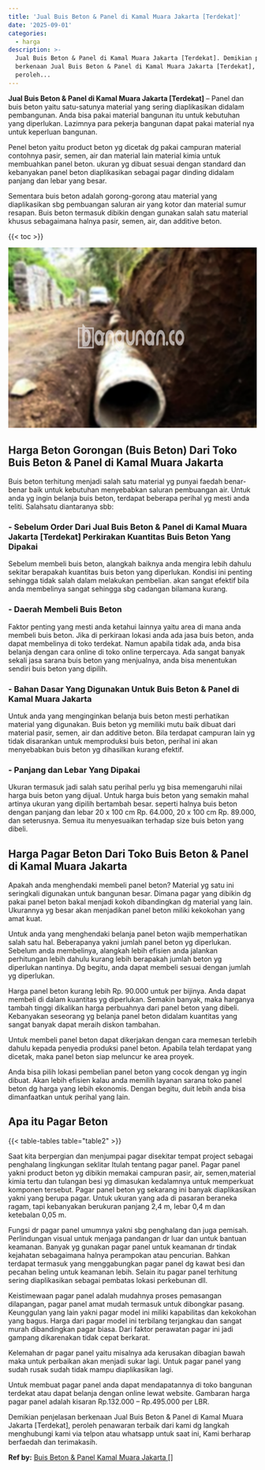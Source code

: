```yaml
---
title: 'Jual Buis Beton & Panel di Kamal Muara Jakarta [Terdekat]'
date: '2025-09-01'
categories:
  - harga
description: >-
  Jual Buis Beton & Panel di Kamal Muara Jakarta [Terdekat]. Demikian penjelasan
  berkenaan Jual Buis Beton & Panel di Kamal Muara Jakarta [Terdekat],
  peroleh...
---
```


**Jual Buis Beton & Panel di Kamal Muara Jakarta \[Terdekat\]** – Panel dan buis beton yaitu satu-satunya material yang sering diaplikasikan didalam pembangunan. Anda bisa pakai material bangunan itu untuk kebutuhan yang diperlukan. Lazimnya para pekerja bangunan dapat pakai material nya untuk keperluan bangunan.

Penel beton yaitu product beton yg dicetak dg pakai campuran material contohnya pasir, semen, air dan material lain material kimia untuk membuahkan panel beton. ukuran yg dibuat sesuai dengan standard dan kebanyakan panel beton diaplikasikan sebagai pagar dinding didalam panjang dan lebar yang besar.

Sementara buis beton adalah gorong-gorong atau material yang diaplikasikan sbg pembuangan saluran air yang kotor dan material sumur resapan. Buis beton termasuk dibikin dengan gunakan salah satu material khusus sebagaimana halnya pasir, semen, air, dan additive beton.

{{< toc >}}

![Jual Buis Beton & Panel di Kamal Muara Jakarta [Terdekat]](/images/jual-panel-buis-beton-murah-14.png)

## Harga Beton Gorongan (Buis Beton) Dari Toko Buis Beton & Panel di Kamal Muara Jakarta

Buis beton terhitung menjadi salah satu material yg punyai faedah benar-benar baik untuk kebutuhan menyebabkan saluran pembuangan air. Untuk anda yg ingin belanja buis beton, terdapat beberapa perihal yg mesti anda teliti. Salahsatu diantaranya sbb:

### \- Sebelum Order Dari Jual Buis Beton & Panel di Kamal Muara Jakarta \[Terdekat\] Perkirakan Kuantitas Buis Beton Yang Dipakai

Sebelum membeli buis beton, alangkah baiknya anda mengira lebih dahulu sekitar berapakah kuantitas buis beton yang diperlukan. Kondisi ini penting sehingga tidak salah dalam melakukan pembelian. akan sangat efektif bila anda membelinya sangat sehingga sbg cadangan bilamana kurang.

### \- Daerah Membeli Buis Beton

Faktor penting yang mesti anda ketahui lainnya yaitu area di mana anda membeli buis beton. Jika di perkiraan lokasi anda ada jasa buis beton, anda dapat membelinya di toko terdekat. Namun apabila tidak ada, anda bisa belanja dengan cara online di toko online terpercaya. Ada sangat banyak sekali jasa sarana buis beton yang menjualnya, anda bisa menentukan sendiri buis beton yang dipilih.

### \- Bahan Dasar Yang Digunakan Untuk Buis Beton & Panel di Kamal Muara Jakarta

Untuk anda yang menginginkan belanja buis beton mesti perhatikan material yang digunakan. Buis beton yg memiliki mutu baik dibuat dari material pasir, semen, air dan additive beton. Bila terdapat campuran lain yg tidak disarankan untuk memproduksi buis beton, perihal ini akan menyebabkan buis beton yg dihasilkan kurang efektif.

### \- Panjang dan Lebar Yang Dipakai

Ukuran termasuk jadi salah satu perihal perlu yg bisa memengaruhi nilai harga buis beton yang dijual. Untuk harga buis beton yang semakin mahal artinya ukuran yang dipilih bertambah besar. seperti halnya buis beton dengan panjang dan lebar 20 x 100 cm Rp. 64.000, 20 x 100 cm Rp. 89.000, dan seterusnya. Semua itu menyesuaikan terhadap size buis beton yang dibeli.

## Harga Pagar Beton Dari Toko Buis Beton & Panel di Kamal Muara Jakarta

Apakah anda menghendaki membeli panel beton? Material yg satu ini seringkali digunakan untuk bangunan besar. Dimana pagar yang dibikin dg pakai panel beton bakal menjadi kokoh dibandingkan dg material yang lain. Ukurannya yg besar akan menjadikan panel beton miliki kekokohan yang amat kuat.

Untuk anda yang menghendaki belanja panel beton wajib memperhatikan salah satu hal. Beberapanya yakni jumlah panel beton yg diperlukan. Sebelum anda membelinya, alangkah lebih efisien anda jalankan perhitungan lebih dahulu kurang lebih berapakah jumlah beton yg diperlukan nantinya. Dg begitu, anda dapat membeli sesuai dengan jumlah yg diperlukan.

Harga panel beton kurang lebih Rp. 90.000 untuk per bijinya. Anda dapat membeli di dalam kuantitas yg diperlukan. Semakin banyak, maka harganya tambah tinggi dikalikan harga perbuahnya dari panel beton yang dibeli. Kebanyakan seseorang yg belanja panel beton didalam kuantitas yang sangat banyak dapat meraih diskon tambahan.

Untuk membeli panel beton dapat dikerjakan dengan cara memesan terlebih dahulu kepada penyedia produksi panel beton. Apabila telah terdapat yang dicetak, maka panel beton siap meluncur ke area proyek.

Anda bisa pilih lokasi pembelian panel beton yang cocok dengan yg ingin dibuat. Akan lebih efisien kalau anda memilih layanan sarana toko panel beton dg harga yang lebih ekonomis. Dengan begitu, duit lebih anda bisa dimanfaatkan untuk perihal yang lain.

## Apa itu Pagar Beton

{{< table-tables table="table2" >}}

Saat kita berpergian dan menjumpai pagar disekitar tempat project sebagai penghalang lingkungan seklitar Itulah tentang pagar panel. Pagar panel yakni product beton yg dibikin memakai campuran pasir, air, semen,material kimia tertu dan tulangan besi yg dimasukan kedalamnya untuk memperkuat komponen tersebut. Pagar panel beton yg sekarang ini banyak diaplikasikan yakni yang berupa pagar. Untuk ukuran yang ada di pasaran beraneka ragam, tapi kebanyakan berukuran panjang 2,4 m, lebar 0,4 m dan ketebalan 0,05 m.

Fungsi dr pagar panel umumnya yakni sbg penghalang dan juga pemisah. Perlindungan visual untuk menjaga pandangan dr luar dan untuk bantuan keamanan. Banyak yg gunakan pagar panel untuk keamanan dr tindak kejahatan sebagaimana halnya perampokan atau pencurian. Bahkan terdapat termasuk yang menggabungkan pagar panel dg kawat besi dan pecahan beling untuk keamanan lebih. Selain itu pagar panel terhitung sering diaplikasikan sebagai pembatas lokasi perkebunan dll.

Keistimewaan pagar panel adalah mudahnya proses pemasangan dilapangan, pagar panel amat mudah termasuk untuk dibongkar pasang. Keunggulan yang lain yakni pagar model ini miliki kapabilitas dan kekokohan yang bagus. Harga dari pagar model ini terbilang terjangkau dan sangat murah dibandingkan pagar biasa. Dari faktor perawatan pagar ini jadi gampang dikarenakan tidak cepat berkarat.

Kelemahan dr pagar panel yaitu misalnya ada kerusakan dibagian bawah maka untuk perbaikan akan menjadi sukar lagi. Untuk pagar panel yang sudah rusak sudah tidak mampu diaplikasikan lagi.

Untuk membuat pagar panel anda dapat mendapatannya di toko bangunan terdekat atau dapat belanja dengan online lewat website. Gambaran harga pagar panel adalah kisaran Rp.132.000 – Rp.495.000 per LBR.

Demikian penjelasan berkenaan Jual Buis Beton & Panel di Kamal Muara Jakarta \[Terdekat\], peroleh penawaran terbaik dari kami dg langkah menghubungi kami via telpon atau whatsapp untuk saat ini, Kami berharap berfaedah dan terimakasih.

**Ref by:** [Buis Beton & Panel Kamal Muara Jakarta []](https://id.wikipedia.org/wiki/Buis)
